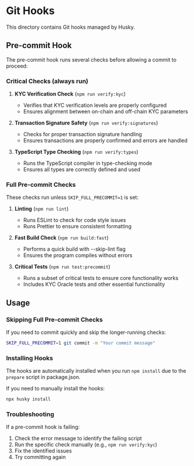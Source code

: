 # Git Hooks

This directory contains Git hooks managed by Husky.

## Pre-commit Hook

The pre-commit hook runs several checks before allowing a commit to proceed:

### Critical Checks (always run)

1. **KYC Verification Check** (`npm run verify:kyc`)
   - Verifies that KYC verification levels are properly configured
   - Ensures alignment between on-chain and off-chain KYC parameters

2. **Transaction Signature Safety** (`npm run verify:signatures`)
   - Checks for proper transaction signature handling
   - Ensures transactions are properly confirmed and errors are handled

3. **TypeScript Type Checking** (`npm run verify:types`)
   - Runs the TypeScript compiler in type-checking mode
   - Ensures all types are correctly defined and used

### Full Pre-commit Checks

These checks run unless `SKIP_FULL_PRECOMMIT=1` is set:

1. **Linting** (`npm run lint`)
   - Runs ESLint to check for code style issues
   - Runs Prettier to ensure consistent formatting

2. **Fast Build Check** (`npm run build:fast`)
   - Performs a quick build with --skip-lint flag
   - Ensures the program compiles without errors

3. **Critical Tests** (`npm run test:precommit`)
   - Runs a subset of critical tests to ensure core functionality works
   - Includes KYC Oracle tests and other essential functionality

## Usage

### Skipping Full Pre-commit Checks

If you need to commit quickly and skip the longer-running checks:

```bash
SKIP_FULL_PRECOMMIT=1 git commit -m "Your commit message"
```

### Installing Hooks

The hooks are automatically installed when you run `npm install` due to the `prepare` script in package.json.

If you need to manually install the hooks:

```bash
npx husky install
```

### Troubleshooting

If a pre-commit hook is failing:

1. Check the error message to identify the failing script
2. Run the specific check manually (e.g., `npm run verify:kyc`)
3. Fix the identified issues
4. Try committing again 